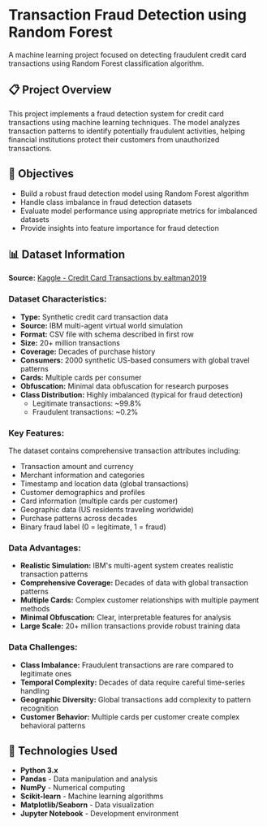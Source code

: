 # Transaction Fraud Detection using Random Forest

A machine learning project focused on detecting fraudulent credit card transactions using Random Forest classification algorithm.

## 📋 Project Overview

This project implements a fraud detection system for credit card transactions using machine learning techniques. The model analyzes transaction patterns to identify potentially fraudulent activities, helping financial institutions protect their customers from unauthorized transactions.

## 🎯 Objectives

- Build a robust fraud detection model using Random Forest algorithm
- Handle class imbalance in fraud detection datasets
- Evaluate model performance using appropriate metrics for imbalanced datasets
- Provide insights into feature importance for fraud detection

## 📊 Dataset Information

**Source:** [Kaggle - Credit Card Transactions by ealtman2019](https://www.kaggle.com/datasets/ealtman2019/credit-card-transactions/data)

### Dataset Characteristics:
- **Type:** Synthetic credit card transaction data
- **Source:** IBM multi-agent virtual world simulation
- **Format:** CSV file with schema described in first row
- **Size:** 20+ million transactions
- **Coverage:** Decades of purchase history
- **Consumers:** 2000 synthetic US-based consumers with global travel patterns
- **Cards:** Multiple cards per consumer
- **Obfuscation:** Minimal data obfuscation for research purposes
- **Class Distribution:** Highly imbalanced (typical for fraud detection)
  - Legitimate transactions: ~99.8%
  - Fraudulent transactions: ~0.2%

### Key Features:
The dataset contains comprehensive transaction attributes including:
- Transaction amount and currency
- Merchant information and categories
- Timestamp and location data (global transactions)
- Customer demographics and profiles
- Card information (multiple cards per customer)
- Geographic data (US residents traveling worldwide)
- Purchase patterns across decades
- Binary fraud label (0 = legitimate, 1 = fraud)

### Data Advantages:
- **Realistic Simulation:** IBM's multi-agent system creates realistic transaction patterns
- **Comprehensive Coverage:** Decades of data with global transaction patterns
- **Multiple Cards:** Complex customer relationships with multiple payment methods
- **Minimal Obfuscation:** Clear, interpretable features for analysis
- **Large Scale:** 20+ million transactions provide robust training data

### Data Challenges:
- **Class Imbalance:** Fraudulent transactions are rare compared to legitimate ones
- **Temporal Complexity:** Decades of data require careful time-series handling
- **Geographic Diversity:** Global transactions add complexity to pattern recognition
- **Customer Behavior:** Multiple cards per customer create complex behavioral patterns

## 🔧 Technologies Used

- **Python 3.x**
- **Pandas** - Data manipulation and analysis
- **NumPy** - Numerical computing
- **Scikit-learn** - Machine learning algorithms
- **Matplotlib/Seaborn** - Data visualization
- **Jupyter Notebook** - Development environment
